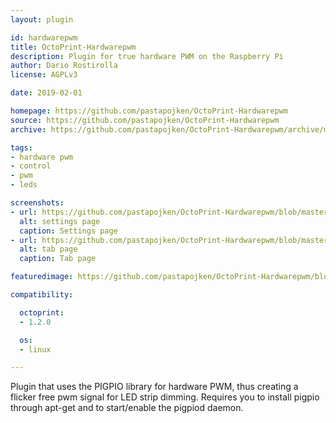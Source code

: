 ```yaml
---
layout: plugin

id: hardwarepwm
title: OctoPrint-Hardwarepwm
description: Plugin for true hardware PWM on the Raspberry Pi
author: Dario Rostirolla
license: AGPLv3

date: 2019-02-01

homepage: https://github.com/pastapojken/OctoPrint-Hardwarepwm
source: https://github.com/pastapojken/OctoPrint-Hardwarepwm
archive: https://github.com/pastapojken/OctoPrint-Hardwarepwm/archive/master.zip

tags:
- hardware pwm
- control
- pwm
- leds

screenshots:
- url: https://github.com/pastapojken/OctoPrint-Hardwarepwm/blob/master/extras/settingsPage.png
  alt: settings page
  caption: Settings page
- url: https://github.com/pastapojken/OctoPrint-Hardwarepwm/blob/master/extras/tabPage.png
  alt: tab page
  caption: Tab page

featuredimage: https://github.com/pastapojken/OctoPrint-Hardwarepwm/blob/master/extras/settingsPage.png

compatibility:

  octoprint:
  - 1.2.0

  os:
  - linux

---
```


Plugin that uses the PIGPIO library for hardware PWM, thus creating a flicker free pwm signal for LED strip dimming. Requires you to install pigpio through apt-get and to start/enable the pigpiod daemon.
